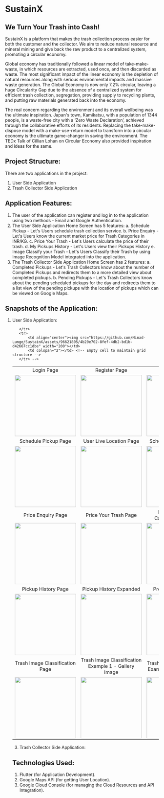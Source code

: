 # SustainX
## We Turn Your Trash into Cash!

SustainX is a platform that makes the trash collection process easier for both the customer and the collector. We aim to reduce natural resource and mineral mining and give back the raw product to a centralized system, promoting a circular economy.

Global economy has traditionally followed a linear model of take-make-waste, in which resources are extracted, used once, and then discarded as waste. The most significant impact of the linear economy is the depletion of natural resources along with serious environmental impacts and massive waste generation. The Global Economy is now only 7.2% circular, leaving a huge Circularity Gap due to the absence of a centralized system for efficient trash collection, segregation, providing supply to recycling plants, and putting raw materials generated back into the economy.

The real concern regarding the environment and its overall wellbeing was the ultimate inspiration. Japan's town, Kamikatsu, with a population of 1344 people, is a waste-free city with a ‘Zero Waste Declaration’, achieved through the collaborative efforts of its residents. Replacing the take-make-dispose model with a make-use-return model to transform into a circular economy is the ultimate game-changer in saving the environment. The TEDx Talk of Cillian Lohan on Circular Economy also provided inspiration and ideas for the same.

## Project Structure:
There are two applications in the project:
1. User Side Application
2. Trash Collector Side Application

## Application Features:
1. The user of the application can register and log in to the application using two methods - Email and Google Authentication.
2. The User Side Application Home Screen has 5 features:
   a. Schedule Pickup - Let's Users schedule trash collection service.
   b. Price Enquiry - Let's Users know the current market price for Trash Categories in INR/KG.
   c. Price Your Trash - Let's Users calculate the price of their trash.
   d. My Pickups History - Let's Users view their Pickups History
   e. Image Classify your Trash - Let's Users Classify their Trash by using Image Recognition Model integrated into the application.
3. The Trash Collector Side Application Home Screen has 2 features:
   a. Completed Pickups - Let's Trash Collectors know about the number of Completed Pickups and redirects them to a more detailed view about completed pickups.
   b. Pending Pickups - Let's Trash Collectors know about the pending scheduled pickups for the day and redirects them to a list view of the pending pickups with the location of pickups which can be viewed on Google Maps.

## Snapshots of the Application:
1. User Side Application:
   <table>
       <tr>
           <td align="center">Login Page</td>
           <td align="center">Register Page</td>
           <td align="center">Home Page</td>
       </tr>
       <tr>
           <td align="center"><img src="https://github.com/Ninad-Lunge/SustainX/assets/96621805/4b226386-5dfa-4409-abb1-41321a788928" width="200"></td>
           <td align="center"><img src="https://github.com/Ninad-Lunge/SustainX/assets/96621805/f0a63dab-fd3f-46d2-bbd1-c52e74dee335" width="200"></td>
           <td align="center"><img src="https://github.com/Ninad-Lunge/SustainX/assets/96621805/c9e890df-30c4-45c7-94ef-7afb1dd7efbf" width="200"></td>
       </tr>
       <tr>
           <td align="center">Schedule Pickup Page</td>
           <td align="center">User Live Location Page</td>
           <td align="center">Schedule Success Page</td>
       </tr>
       <tr>
           <td align="center"><img src="https://github.com/Ninad-Lunge/SustainX/assets/96621805/5b67b036-0756-46f5-a068-036c960b9d3e" width="200"></td>
           <td align="center"><img src="https://github.com/Ninad-Lunge/SustainX/assets/96621805/899b5bfd-ff53-4904-b379-c439c996fcdd" width="200"></td>
           <td align="center"><img src="https://github.com/Ninad-Lunge/SustainX/assets/96621805/b14e6254-ace1-4945-abaa-91b392ef092d" width="200"></td>
       </tr>
       <tr>
           <td align="center">Price Enquiry Page</td>
           <td align="center">Price Your Trash Page</td>
           <td align="center">Price Your Trash Calculated Example</td>
       </tr>
       <tr>
           <td align="center"><img src="https://github.com/Ninad-Lunge/SustainX/assets/96621805/08ca18c8-5f21-423b-8ef3-4b91a9b7393d" width="200"></td>
           <td align="center"><img src="https://github.com/Ninad-Lunge/SustainX/assets/96621805/c46bba78-81af-44d3-915e-cb8f4c0ce831" width="200"></td>
           <td align="center"><img src="https://github.com/Ninad-Lunge/SustainX/assets/96621805/a4582f18-6252-4140-b25a-a0fd8491cdaf" width="200"></td>
       </tr>
       <tr>
           <td align="center">Pickup History Page</td>
           <td align="center">Pickup History Expanded</td>
           <td align="center">Profile Settings Page</td>
       </tr>
       <tr>
           <td align="center"><img src="https://github.com/Ninad-Lunge/SustainX/assets/96621805/c23da9c3-3134-4ad5-9e9f-0fadfdcc5b29" width="200"></td>
           <td align="center"><img src="https://github.com/Ninad-Lunge/SustainX/assets/96621805/9e8e533e-7f1a-4272-9f85-4f42398a8515" width="200"></td>
           <td align="center"><img src="https://github.com/Ninad-Lunge/SustainX/assets/96621805/86f595e1-199d-4125-9880-2de866a965db" width="200"></td>
       </tr>
       <tr>
           <td align="center">Trash Image Classification Page</td>
           <td align="center">Trash Image Classification Example 1 - Gallery Image</td>
           <td align="center">Trash Image Classification Example 2 - Live Camera</td>
       </tr>
       <tr>
            <td align="center"><img src="https://github.com/Ninad-Lunge/SustainX/assets/96621805/62c0b726-163d-4d89-bb50-7f22f12ccc3a" width="200"></td>
            <td align="center"><img src="https://github.com/Ninad-Lunge/SustainX/assets/96621805/5fa2f933-b9db-4e90-a2a7-ee0108f00239" width="200"></td>
            <td align="center"><img src="https://github.com/Ninad-Lunge/SustainX/assets/96621805/5ecedb8f-06d0-4150-adc6-784889a88f78" width="200"></td>
<!--        </tr>
       <tr>
           <td align="center">Notifications Page</td>
           <td colspan="2"></td> <!-- Empty cell to maintain grid structure -->
       </tr>
       <tr>
           <td align="center"><img src="https://github.com/Ninad-Lunge/SustainX/assets/96621805/4b20e702-8fef-4db2-bd1b-d42667cc1dbe" width="200"></td>
           <td colspan="2"></td> <!-- Empty cell to maintain grid structure -->
       </tr> -->
   </table>

3. Trash Collector Side Application:

## Technologies Used:
1. Flutter (for Application Development).
2. Google Maps API (for getting User Location).
3. Google Cloud Console (for managing the Cloud Resources and API Integration).
